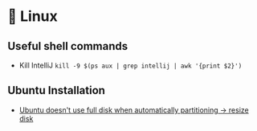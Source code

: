 # 🐧 Linux

## Useful shell commands

* Kill IntelliJ `kill -9 $(ps aux | grep intellij | awk '{print $2}')`

## Ubuntu Installation

* [Ubuntu doesn't use full disk when automatically partitioning -> resize disk](https://askubuntu.com/questions/1269493/ubuntu-server-20-04-1-lts-not-all-disk-space-was-allocated-during-installation)
